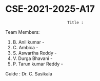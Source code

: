 # CSE-2021-2025-A17
                               Title :
Team Members:
  1. B. Anil kumar         -
  2. C. Ambica             -
  3. S. Aswartha Reddy     -
  4. V. Durga Bhavani      -
  5. P. Tarun kumar Reddy  -

Guide : Dr. C. Sasikala
